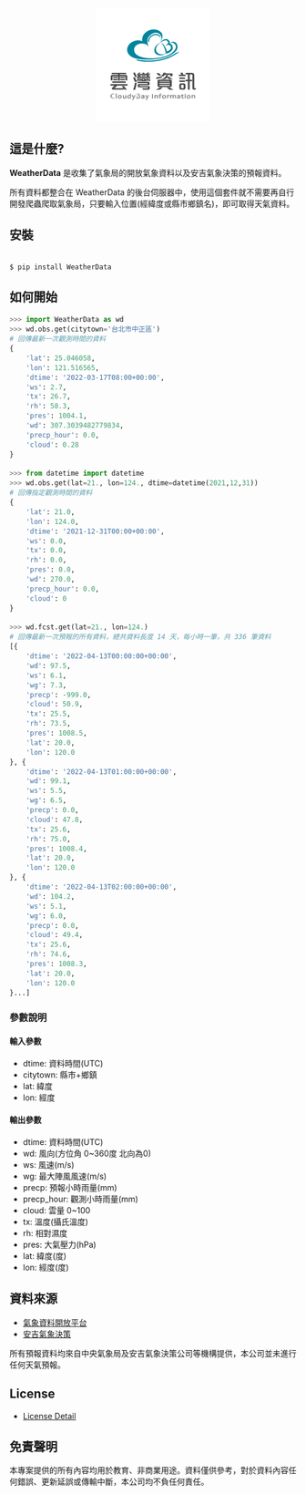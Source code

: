 <p align="center">
  <img src="https://raw.githubusercontent.com/cloudybay/weatherdata-sdk/main/Logo.png">
</p>



## 這是什麼?


**WeatherData** 是收集了氣象局的開放氣象資料以及安吉氣象決策的預報資料。

所有資料都整合在 WeatherData 的後台伺服器中，使用這個套件就不需要再自行開發爬蟲爬取氣象局，只要輸入位置(經緯度或縣市鄉鎮名)，即可取得天氣資料。

## 安裝

```shell

$ pip install WeatherData

```


## 如何開始

```python
>>> import WeatherData as wd
>>> wd.obs.get(citytown='台北市中正區')
# 回傳最新一次觀測時間的資料
{
    'lat': 25.046058,
    'lon': 121.516565,
    'dtime': '2022-03-17T08:00+00:00',
    'ws': 2.7,
    'tx': 26.7,
    'rh': 58.3,
    'pres': 1004.1,
    'wd': 307.3039482779834,
    'precp_hour': 0.0,
    'cloud': 0.28
}

>>> from datetime import datetime
>>> wd.obs.get(lat=21., lon=124., dtime=datetime(2021,12,31))
# 回傳指定觀測時間的資料
{
    'lat': 21.0,
    'lon': 124.0,
    'dtime': '2021-12-31T00:00+00:00',
    'ws': 0.0,
    'tx': 0.0,
    'rh': 0.0,
    'pres': 0.0,
    'wd': 270.0,
    'precp_hour': 0.0,
    'cloud': 0
}

>>> wd.fcst.get(lat=21., lon=124.)
# 回傳最新一次預報的所有資料，總共資料長度 14 天，每小時一筆，共 336 筆資料
[{
    'dtime': '2022-04-13T00:00:00+00:00',
    'wd': 97.5,
    'ws': 6.1,
    'wg': 7.3,
    'precp': -999.0,
    'cloud': 50.9,
    'tx': 25.5,
    'rh': 73.5,
    'pres': 1008.5,
    'lat': 20.0,
    'lon': 120.0
}, {
    'dtime': '2022-04-13T01:00:00+00:00',
    'wd': 99.1,
    'ws': 5.5,
    'wg': 6.5,
    'precp': 0.0,
    'cloud': 47.8,
    'tx': 25.6,
    'rh': 75.0,
    'pres': 1008.4,
    'lat': 20.0,
    'lon': 120.0
}, {
    'dtime': '2022-04-13T02:00:00+00:00',
    'wd': 104.2,
    'ws': 5.1,
    'wg': 6.0,
    'precp': 0.0,
    'cloud': 49.4,
    'tx': 25.6,
    'rh': 74.6,
    'pres': 1008.3,
    'lat': 20.0,
    'lon': 120.0
}...]
```

### 參數說明

#### 輸入參數
- dtime: 資料時間(UTC)
- citytown: 縣市+鄉鎮
- lat: 緯度
- lon: 經度

#### 輸出參數
- dtime: 資料時間(UTC)
- wd: 風向(方位角 0~360度 北向為0)
- ws: 風速(m/s)
- wg: 最大陣風風速(m/s)
- precp: 預報小時雨量(mm)
- precp_hour: 觀測小時雨量(mm)
- cloud: 雲量 0~100
- tx: 溫度(攝氏溫度)
- rh: 相對濕度
- pres: 大氣壓力(hPa)
- lat: 緯度(度)
- lon: 經度(度)

## 資料來源

- [氣象資料開放平台](https://opendata.cwb.gov.tw/index)
- [安吉氣象決策](https://www.weatherangel.com.tw/company/services2.php)

所有預報資料均來自中央氣象局及安吉氣象決策公司等機構提供，本公司並未進行任何天氣預報。


## License

- [License Detail](./LICENSE)

## 免責聲明

本專案提供的所有內容均用於教育、非商業用途。資料僅供參考，對於資料內容任何錯誤、更新延誤或傳輸中斷，本公司均不負任何責任。
